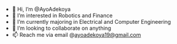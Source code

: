 - 👋 Hi, I’m @AyoAdekoya
- 👀 I’m interested in Robotics and Finance
- 🌱 I’m currently majoring in Electrical and Computer Engineering
- 💞️ I’m looking to collaborate on anything
- 📫 Reach me via email @ayoadekoya19@gmail.com

<!---
AyoAdekoya/AyoAdekoya is a ✨ special ✨ repository because its `README.md` (this file) appears on your GitHub profile.
You can click the Preview link to take a look at your changes.
--->
